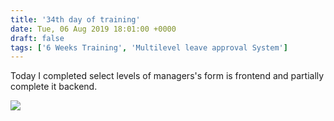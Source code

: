 ```yaml
---
title: '34th day of training'
date: Tue, 06 Aug 2019 18:01:00 +0000
draft: false
tags: ['6 Weeks Training', 'Multilevel leave approval System']
---
```


Today I completed select levels of managers's form is frontend and partially complete it backend.

![](/images/2019/11/screenshot-from-2019-11-20-21-46-04-e1574362964432.png?w=1024)